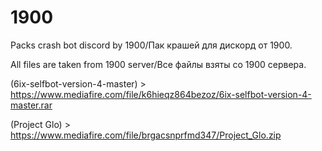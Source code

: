 # 1900
Packs crash bot discord by 1900/Пак крашей для дискорд от 1900.

All files are taken from 1900 server/Все файлы взяты со 1900 сервера.

(6ix-selfbot-version-4-master) > https://www.mediafire.com/file/k6hieqz864bezoz/6ix-selfbot-version-4-master.rar

(Project Glo) > https://www.mediafire.com/file/brgacsnprfmd347/Project_Glo.zip
